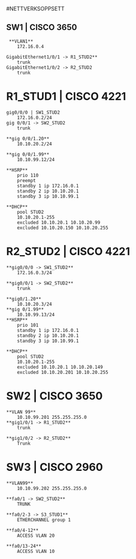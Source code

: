 #NETTVERKSOPPSETT

## SW1 | CISCO 3650
	 **VLAN1**
		172.16.0.4 

	GigabitEthernet1/0/1 -> R1_STUD2**
		trunk
	GigabitEthernet1/0/2 -> R2_STUD2
		trunk
	
# R1_STUD1 | CISCO 4221

	gig0/0/0 | SW1_STUD2
		172.16.0.2/24
	gig 0/0/1 -> SW2_STUD2
		trunk

	**gig 0/0/1.20**
		10.10.20.2/24
		
	**gig 0/0/1.99**
		10.10.99.12/24

	**HSRP**
		prio 110
		preempt
		standby 1 ip 172.16.0.1
		standby 2 ip 10.10.20.1
		standby 3 ip 10.10.99.1

	**DHCP**
		pool STUD2
		10.10.20.1-255
		excluded 10.10.20.1 10.10.20.99
		excluded 10.10.20.150 10.10.20.255


# R2_STUD2 | CISCO 4221
	**gig0/0/0 -> SW1_STUD2**
		172.16.0.3/24

	**gig0/0/1 -> SW2_STUD2**
		trunk
	
	**gig0/1.20**
		10.10.20.3/24
	**gig 0/1.99**
		10.10.99.13/24
	**HSRP**
		prio 101
		standby 1 ip 172.16.0.1
		standby 2 ip 10.10.20.1
		standby 3 ip 10.10.99.1

	**DHCP**
		pool STUD2
		10.10.20.1-255
		excluded 10.10.20.1 10.10.20.149
		excluded 10.10.20.201 10.10.20.255

# SW2 | CISCO 3650

	**VLAN 99**
		10.10.99.201 255.255.255.0
	**gig1/0/1 -> R1_STUD2**
		trunk

	**gig1/0/2 -> R2_STUD2**
		Trunk

# SW3 | CISCO 2960

	**VLAN99**
		10.10.99.202 255.255.255.0

	**fa0/1 -> SW2_STUD2**
		TRUNK 

	**fa0/2-3 -> S3_STUD1**
		ETHERCHANNEL group 1

	**fa0/4-12**
		ACCESS VLAN 20 

	**fa0/13-24**
		ACCESS VLAN 10
